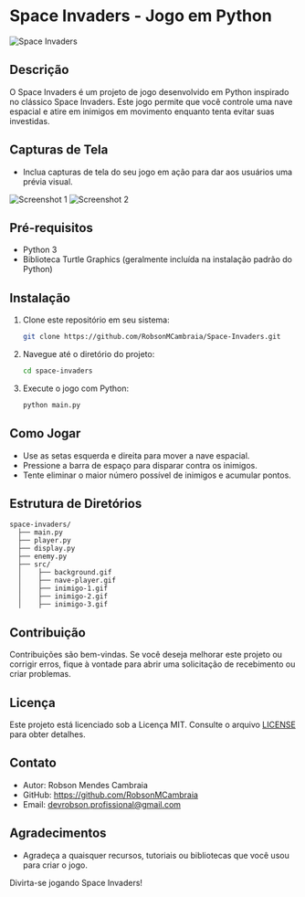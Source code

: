 # Space Invaders - Jogo em Python

![Space Invaders](link_para_imagem_do_jogo)

## Descrição
O Space Invaders é um projeto de jogo desenvolvido em Python inspirado no clássico Space Invaders. Este jogo permite que você controle uma nave espacial e atire em inimigos em movimento enquanto tenta evitar suas investidas.

## Capturas de Tela
* Inclua capturas de tela do seu jogo em ação para dar aos usuários uma prévia visual.

![Screenshot 1](link_para_screenshot_1)
![Screenshot 2](link_para_screenshot_2)

## Pré-requisitos
- Python 3
- Biblioteca Turtle Graphics (geralmente incluída na instalação padrão do Python)

## Instalação
1. Clone este repositório em seu sistema:
   ```bash
   git clone https://github.com/RobsonMCambraia/Space-Invaders.git
   ```

2. Navegue até o diretório do projeto:
   ```bash
   cd space-invaders
   ```

3. Execute o jogo com Python:
   ```bash
   python main.py
   ```

## Como Jogar
- Use as setas esquerda e direita para mover a nave espacial.
- Pressione a barra de espaço para disparar contra os inimigos.
- Tente eliminar o maior número possível de inimigos e acumular pontos.

## Estrutura de Diretórios
```
space-invaders/
  ├── main.py
  ├── player.py
  ├── display.py
  ├── enemy.py
  ├── src/
  │    ├── background.gif
  │    ├── nave-player.gif
  │    ├── inimigo-1.gif
  │    ├── inimigo-2.gif
  │    ├── inimigo-3.gif
```

## Contribuição
Contribuições são bem-vindas. Se você deseja melhorar este projeto ou corrigir erros, fique à vontade para abrir uma solicitação de recebimento ou criar problemas.

## Licença
Este projeto está licenciado sob a Licença MIT. Consulte o arquivo [LICENSE](LICENSE) para obter detalhes.

## Contato
- Autor: Robson Mendes Cambraia
- GitHub: https://github.com/RobsonMCambraia
- Email: devrobson.profissional@gmail.com

## Agradecimentos
- Agradeça a quaisquer recursos, tutoriais ou bibliotecas que você usou para criar o jogo.

Divirta-se jogando Space Invaders!
```